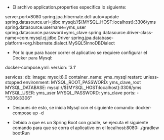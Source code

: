 * El archivo application.properties especifica lo siguiente:

server.port=8080
spring.jpa.hibernate.ddl-auto=update
spring.datasource.url=jdbc:mysql://${MYSQL_HOST:localhost}:3306/yms
spring.datasource.username=yms_user
spring.datasource.password=yms_clave
spring.datasource.driver-class-name=com.mysql.cj.jdbc.Driver
spring.jpa.database-platform=org.hibernate.dialect.MySQL5InnoDBDialect

* Por lo que para hacer correr el aplicativo se requiere configurar el Docker para Mysql:

docker-compose.yml:
version: '3.1'

services:
  db:
    image: mysql:8.0
    container_name: yms_mysql
    restart: unless-stopped
    environment:
      MYSQL_ROOT_PASSWORD: yms_clave_root
      MYSQL_DATABASE: mysql://${MYSQL_HOST:localhost}:3306/yms
      MYSQL_USER: yms_user
      MYSQL_PASSWORD: yms_clave
    ports:
      - "3306:3306"

* Después de esto, se inicia Mysql con el siguiente comando:
docker-compose up -d

* Debido a que es un Spring Boot con gradle, se ejecuta el siguiente comando para que se corra el aplicativo en el localhost:8080:
./gradlew bootRun

